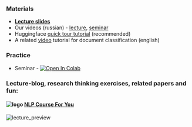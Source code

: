 
### Materials
* [__Lecture slides__](https://drive.google.com/file/d/1ueMYgH3qhsjn3X6K_mcnMvYjjh9Zvl01/view?usp=sharing) 
* Our videos (russian) - [lecture](https://disk.yandex.ru/i/aWmk4LrVotbArg), [seminar](https://disk.yandex.ru/i/-0vzr1mAooLIiQ)
* Huggingface [quick tour tutorial](https://huggingface.co/docs/transformers/quicktour) (recommended)
* A related [video](https://www.youtube.com/watch?v=_eSGWNqKeeY) tutorial for document classification (english)

### Practice
* Seminar - [![Open In Colab](https://colab.research.google.com/assets/colab-badge.svg)](https://colab.research.google.com/github/yandexdataschool/nlp_course/blob/2023/week05_transfer/seminar.ipynb) 


### Lecture-blog, research thinking exercises, related papers and fun: 
#### ![logo](../resources/course_logo.png) [NLP Course For You](https://lena-voita.github.io/nlp_course.html#preview_transfer) 
![lecture_preview](../resources/nlp2020_gifs/transfer_learning.gif)
